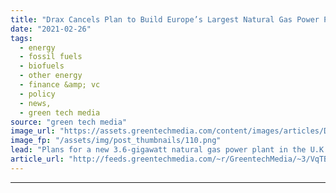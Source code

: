 ```yaml
---
title: "Drax Cancels Plan to Build Europe’s Largest Natural Gas Power Plant"
date: "2021-02-26"
tags: 
  - energy
  - fossil fuels
  - biofuels
  - other energy
  - finance &amp; vc
  - policy
  - news,
  - green tech media
source: "green tech media"
image_url: "https://assets.greentechmedia.com/content/images/articles/Drax_turned_blue_for_the_NHS_XL_credit_Drax_Power.jpg"
image_fp: "/assets/img/post_thumbnails/110.png"
lead: "Plans for a new 3.6-gigawatt natural gas power plant in the U.K. have been shelved by the developer Drax, highlighting the challenging economics of converting coal-fired power to a cleaner, but still fossil-fuel-fired, alternative. It would have been ..."
article_url: "http://feeds.greentechmedia.com/~r/GreentechMedia/~3/VqTBhvrPnaw/plans-to-build-europes-largest-gas-plant-axed"
---
```


---

